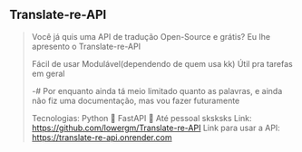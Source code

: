 ## Translate-re-API
> Você já quis uma API de tradução Open-Source e grátis? Eu lhe apresento o Translate-re-API
> 
> Fácil de usar
> Modulável(dependendo de quem usa kk)
> Útil pra tarefas em geral
> 
> -# Por enquanto ainda tá meio limitado quanto as palavras, e ainda não fiz uma documentação, mas vou fazer futuramente
> 
> 
> 
> 
> Tecnologias: Python 🐍 FastAPI 🔦
> Até pessoal sksksks
> Link: https://github.com/lowergm/Translate-re-API
> Link para usar a API: https://translate-re-api.onrender.com
